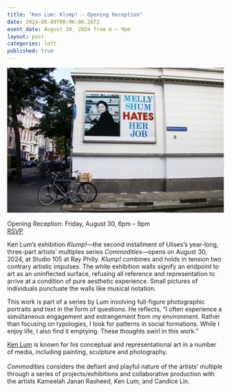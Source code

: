 ```yaml
---
title: "Ken Lum: Klump! – Opening Reception"
date: 2024-08-09T00:06:00.267Z
event_date: August 30, 2024 from 6 – 9pm
layout: post
categories: left
published: true
---
```

![Melly Shum billboard](/assets/img/210910_2.jpg)

Opening Reception: Friday, August 30, 6pm – 9pm\
[RSVP](https://us14.mailchimp.com/mctx/clicks?url=https%3A%2F%2Fwww.eventbrite.com%2Fe%2Fken-lum-klump-opening-reception-tickets-979351726377%3Faff%3Doddtdtcreator&xid=39365cad62&uid=63608549&iid=efdbca91a7&pool=cts&v=2&c=1723087032&h=568518fd0164a807e64290e004a0d177056d00a686737398a14e7917c33c5028)

Ken Lum’s exhibition *Klump!*—the second installment of Ulises’s year-long, three-part artists’ multiples series *Commodities*—opens on August 30, 2024, at Studio 105 at Ray Philly. *Klump!* combines and holds in tension two contrary artistic impulses. The white exhibition walls signify an endpoint to art as an uninflected surface, refusing all reference and representation to arrive at a condition of pure aesthetic experience. Small pictures of individuals punctuate the walls like musical notation.

This work is part of a series by Lum involving full-figure photographic portraits and text in the form of questions. He reflects, “I often experience a simultaneous engagement and estrangement from my environment. Rather than focusing on typologies, I look for patterns in social formations. While I enjoy life, I also find it emptying. These thoughts swirl in this work.”

[Ken Lum](https://us14.mailchimp.com/mctx/clicks?url=http%3A%2F%2Fkenlumart.com%2Fabout%2Fbiography%2F&xid=39365cad62&uid=63608549&iid=efdbca91a7&pool=cts&v=2&c=1723087032&h=6c441c0e106370542df5a4a6b786a5dfad454a7726eea17dc15a3db811d8a985) is known for his conceptual and representational art in a number of media, including painting, sculpture and photography. \
\
*Commodities* considers the defiant and playful nature of the artists’ multiple through a series of projects/exhibitions and collaborative production with the artists Kameelah Janan Rasheed, Ken Lum, and Candice Lin.
